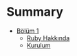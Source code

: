 # Summary

* [Bölüm 1](bolum_1/README.md)
   * [Ruby Hakkında](bolum_1/tarihce.md)
   * [Kurulum](bolum_1/kurulum.md)

